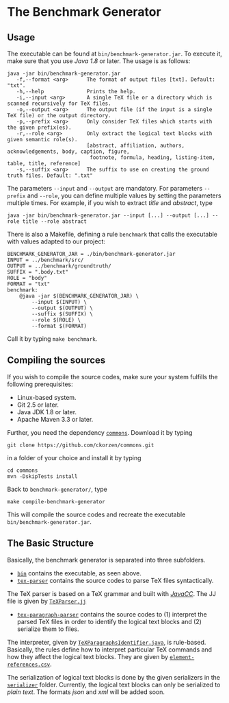 # The Benchmark Generator

## Usage

The executable can be found at `bin/benchmark-generator.jar`. To execute it, make sure that you use *Java 1.8* or later. The usage is as follows:

```
java -jar bin/benchmark-generator.jar
   -f,--format <arg>      The format of output files [txt]. Default: "txt".
   -h,--help              Prints the help.
   -i,--input <arg>       A single TeX file or a directory which is scanned recursively for TeX files.
   -o,--output <arg>      The output file (if the input is a single TeX file) or the output directory.
   -p,--prefix <arg>      Only consider TeX files which starts with the given prefix(es).
   -r,--role <arg>        Only extract the logical text blocks with given semantic role(s). 
                          [abstract, affiliation, authors, acknowledgements, body, caption, figure, 
                           footnote, formula, heading, listing-item, table, title, reference]
   -s,--suffix <arg>      The suffix to use on creating the ground truth files. Default: ".txt"
```

The parameters `--input` and `--output` are mandatory.
For parameters `--prefix` and `--role`, you can define multiple values by setting the parameters multiple times. For example, if you wish to extract *title* and *abstract*, type

```
java -jar bin/benchmark-generator.jar --input [...] --output [...] --role title --role abstract
```

There is also a Makefile, defining a rule `benchmark` that calls the executable with values adapted to our project:

```
BENCHMARK_GENERATOR_JAR = ./bin/benchmark-generator.jar
INPUT = ../benchmark/src/
OUTPUT = ../benchmark/groundtruth/
SUFFIX = ".body.txt"
ROLE = "body"
FORMAT = "txt"
benchmark: 
	@java -jar $(BENCHMARK_GENERATOR_JAR) \
		--input $(INPUT) \
		--output $(OUTPUT) \
		--suffix $(SUFFIX) \
		--role $(ROLE) \
		--format $(FORMAT) 
 ```
 
Call it by typing `make benchmark`.

## Compiling the sources

If you wish to compile the source codes, make sure your system fulfills the following prerequisites:

+ Linux-based system.
+ Git 2.5 or later.
+ Java JDK 1.8 or later.
+ Apache Maven 3.3 or later.

Further, you need the dependency [`commons`](https://github.com/ckorzen/commons). Download it by typing

```
git clone https://github.com/ckorzen/commons.git
```

in a folder of your choice and install it by typing

```
cd commons
mvn -DskipTests install 
```

Back to `benchmark-generator/`, type 

```
make compile-benchmark-generator
```

This will compile the source codes and recreate the executable `bin/benchmark-generator.jar`.
 
## The Basic Structure

Basically, the benchmark generator is separated into three subfolders.

+ [```bin```](bin) contains the executable, as seen above.
+ [```tex-parser```](tex-parser) 
contains the source codes to parse TeX files syntactically.

 The TeX parser is based on a TeX grammar and built with [*JavaCC*](http://javacc.org/). 
The JJ file is given by [`TeXParser.jj`](tex-parser/src/main/java/parse/TeXParser.jj)
+ [```tex-paragraph-parser```](tex-paragraph-parser)
contains the source codes to (1) interpret the parsed TeX files in order to identify the logical text blocks and (2) serialize them to files.

 The interpreter, given by [`TeXParagraphsIdentifier.java`](tex-paragraph-parser/src/main/java/identifier/TeXParagraphsIdentifier.java), is rule-based.
Basically, the rules define how to interpret particular TeX commands and how they affect the logical text blocks. 
They are given by [`element-references.csv`](tex-paragraph-parser/src/main/resources/element-references.csv).

 The serialization of logical text blocks is done by the given serializers in the [`serializer`](tex-paragraph-parser/src/main/java/serializer) folder. Currently, the logical text blocks can only be serialized to *plain text*. The formats *json* and *xml* will be added soon. 
